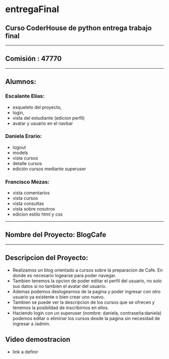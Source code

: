 # entregaFinal
## Curso CoderHouse de python entrega trabajo final
-------
## **Comisión** : 47770
-------
## **Alumnos**:   
### Escalante Elias:


 - esqueleto del proyecto, 
 - login, 
 - vista del estudiante (edicion perfil)
 - avatar y usuario en el navbar


 ### Daniela Erario:


- logout
- models
- vista cursos
- detalle cursos
- edición cursos mediante superuser


 ### Francisco Mezas: 


- vista comentarios
- vista cursos
- vista consultas
- vista sobre nosotros
- edicion estilo html y css


--------

## Nombre del Proyecto: BlogCafe
--------
## **Descripcion del Proyecto**:
- Realizamos un blog orientado a cursos sobre la preparacion de Cafe. En donde es necesario logearse para poder navegar.
- Tambien tenemos la opcion de poder editar el perfil del usuario, no solo sus datos si no tambien el avatar del usuario. 
- Ademas podemos deslogearnos de la pagina y poder ingresar con otro usuario ya existente o bien crear uno nuevo.
- Tambien se puede ver la descripcion de los cursos que se ofrecen y tenemos la posibildad de inscribirnos en ellos.
- Haciendo login con un superuser (nombre: daniela, contraseña:daniela) podemos editar o eliminar los cursos desde la pagina sin necesidad de ingresar a /admin.

## Video demostracion
- link a definir
